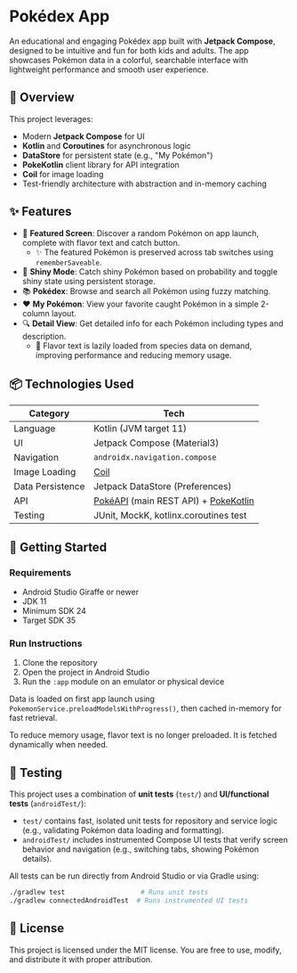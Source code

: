 # Pokédex App

An educational and engaging Pokédex app built with **Jetpack Compose**, designed to be intuitive and fun for both kids and adults. The app showcases Pokémon data in a colorful, searchable interface with lightweight performance and smooth user experience.

## 🧠 Overview

This project leverages:

- Modern **Jetpack Compose** for UI
- **Kotlin** and **Coroutines** for asynchronous logic
- **DataStore** for persistent state (e.g., "My Pokémon")
- **PokeKotlin** client library for API integration
- **Coil** for image loading
- Test-friendly architecture with abstraction and in-memory caching

## ✨ Features

- 🎲 **Featured Screen**: Discover a random Pokémon on app launch, complete with flavor text and catch button.
  - ✨ The featured Pokémon is preserved across tab switches using `rememberSaveable`.
- 🌟 **Shiny Mode**: Catch shiny Pokémon based on probability and toggle shiny state using persistent storage.
- 📚 **Pokédex**: Browse and search all Pokémon using fuzzy matching.
- ❤️ **My Pokémon**: View your favorite caught Pokémon in a simple 2-column layout.
- 🔍 **Detail View**: Get detailed info for each Pokémon including types and description.
  - 📝 Flavor text is lazily loaded from species data on demand, improving performance and reducing memory usage.

## 📦 Technologies Used

| Category         | Tech                                                                                                 |
| ---------------- | ---------------------------------------------------------------------------------------------------- |
| Language         | Kotlin (JVM target 11)                                                                               |
| UI               | Jetpack Compose (Material3)                                                                          |
| Navigation       | `androidx.navigation.compose`                                                                        |
| Image Loading    | [Coil](https://github.com/coil-kt/coil)                                                              |
| Data Persistence | Jetpack DataStore (Preferences)                                                                      |
| API              | [PokéAPI](https://pokeapi.co/) (main REST API) + [PokeKotlin](https://pokeapi.github.io/pokekotlin/) |
| Testing          | JUnit, MockK, kotlinx.coroutines test                                                                |

## 🏃 Getting Started

### Requirements

- Android Studio Giraffe or newer
- JDK 11
- Minimum SDK 24
- Target SDK 35

### Run Instructions

1. Clone the repository
2. Open the project in Android Studio
3. Run the `:app` module on an emulator or physical device

Data is loaded on first app launch using `PokemonService.preloadModelsWithProgress()`, then cached in-memory for fast retrieval.

To reduce memory usage, flavor text is no longer preloaded. It is fetched dynamically when needed.

## 🧪 Testing

This project uses a combination of **unit tests** (`test/`) and **UI/functional tests** (`androidTest/`):

- `test/` contains fast, isolated unit tests for repository and service logic (e.g., validating Pokémon data loading and formatting).
- `androidTest/` includes instrumented Compose UI tests that verify screen behavior and navigation (e.g., switching tabs, showing Pokémon details).

All tests can be run directly from Android Studio or via Gradle using:

```bash
./gradlew test                   # Runs unit tests
./gradlew connectedAndroidTest  # Runs instrumented UI tests
```

## 📄 License

This project is licensed under the MIT license. You are free to use, modify, and distribute it with proper attribution.
